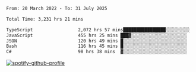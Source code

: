 <!--START_SECTION:waka-->

```txt
From: 20 March 2022 - To: 31 July 2025

Total Time: 3,231 hrs 21 mins

TypeScript                 2,072 hrs 57 mins████████████████░░░░░░░░░   64.15 %
JavaScript                 455 hrs 25 mins ███▓░░░░░░░░░░░░░░░░░░░░░   14.09 %
JSON                       120 hrs 49 mins █░░░░░░░░░░░░░░░░░░░░░░░░   03.74 %
Bash                       116 hrs 45 mins █░░░░░░░░░░░░░░░░░░░░░░░░   03.61 %
C#                         98 hrs 38 mins  ▓░░░░░░░░░░░░░░░░░░░░░░░░   03.05 %
```

<!--END_SECTION:waka-->
[![spotify-github-profile](https://spotify-github-profile.vercel.app/api/view?uid=c00zprrvy9xiloa9qnco3hmng&cover_image=true&theme=novatorem&show_offline=false&background_color=121212&bar_color=53b14f&bar_color_cover=false)](https://spotify-github-profile.vercel.app/api/view?uid=c00zprrvy9xiloa9qnco3hmng&redirect=true)



